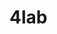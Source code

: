# 4lab
<!DOCTYPE html>
<html lang="ru">
   <head>
        <meta charset="utf-8">
        <title>Лабораторная работа 2</title>
        <link rel="stylesheet" href="style.css">
        <script>
            
            function CreateForm(){
                let button3_0 = document.createElement('input');
                button3_0.setAttribute("id", "button3_0");
                document.getElementById("div_batton").appendChild(button3_0);
                button3_0.type="button";
                button3_0.value = "Сгенерировать коофициэнты";
                button3_0.setAttribute("onclick", "GenerCooficientiKramera()");
                
                let button3_1 = document.createElement('input');
                button3_1.setAttribute("id", "button3_0");
                document.getElementById("div_batton").appendChild(button3_1);
                button3_1.type="button";
                button3_1.value = "Решение Системы";
                button3_1.setAttribute("onclick", "Reshenie()");
                
                
                ///===============СТРОКА 1 (Система +  свободый коофициент) a11, a12, a13, b1
                let input0_0 = document.createElement('input');
                input0_0.setAttribute("id", "input0_0");
                input0_0.type="input";
                input0_0.value = "0_0";
                document.getElementById("div_form_1").appendChild(input0_0);
                
                let input0_1 = document.createElement('input');
                input0_1.setAttribute("id", "input0_1");
                input0_1.type="input";
                input0_1.value = "0_1";
                document.getElementById("div_form_1").appendChild(input0_1);
                
                let input0_2 = document.createElement('input');
                input0_2.setAttribute("id", "input0_2");
                input0_2.type="input";
                input0_2.value = "0_2";
                document.getElementById("div_form_1").appendChild(input0_2);
                
                let input_b1 = document.createElement('input');
                input_b1.setAttribute("id", "input_b1");
                input_b1.type="input";
                input_b1.value = "b1";
                document.getElementById("div_form_1").appendChild(input_b1);
                //====================================================================
                
                ///===============СТРОКА 1 (Система +  свободый коофициент) a11, a12, a13, b1
                let input1_0 = document.createElement('input');
                input1_0.setAttribute("id", "input1_0");
                input1_0.type="input";
                input1_0.value = "1_0";
                document.getElementById("div_form_2").appendChild(input1_0);
                
                let input1_1 = document.createElement('input');
                input1_1.setAttribute("id", "input1_1");
                input1_1.type="input";
                input1_1.value = "1_1";
                document.getElementById("div_form_2").appendChild(input1_1);
                
                let input1_2 = document.createElement('input');
                input1_2.setAttribute("id", "input1_2");
                input1_2.type="input";
                input1_2.value = "1_2";
                document.getElementById("div_form_2").appendChild(input1_2);
                
                let input_b2 = document.createElement('input');
                input_b2.setAttribute("id", "input_b2");
                input_b2.type="input";
                input_b2.value = "b2";
                document.getElementById("div_form_2").appendChild(input_b2);
                //====================================================================
                
                ///===============СТРОКА 1 (Система +  свободый коофициент) a11, a12, a13, b1
                let input2_0 = document.createElement('input');
                input2_0.setAttribute("id", "input2_0");
                input2_0.type="input";
                input2_0.value = "2_0";
                document.getElementById("div_form_3").appendChild(input2_0);
                
                let input2_1 = document.createElement('input');
                input2_1.setAttribute("id", "input2_1");
                input2_1.type="input";
                input2_1.value = "2_1";
                document.getElementById("div_form_3").appendChild(input2_1);
                
                let input2_2 = document.createElement('input');
                input2_2.setAttribute("id", "input2_2");
                input2_2.type="input";
                input2_2.value = "2_2";
                document.getElementById("div_form_3").appendChild(input2_2);
                
                let input_b3 = document.createElement('input');
                input_b3.setAttribute("id", "input_b3");
                input_b3.type="input";
                input_b3.value = "b3";
                document.getElementById("div_form_3").appendChild(input_b3);
                //====================================================================
            }
            </script>
    </head>
    
    <body onLoad ="CreateForm()">
    <header>
        <p class="page-title"></p>
        
        <nav>
        </nav>
    
    </header>
    
    <main>
        
    </main>
    <section>
    <table cellpadding="10" border="1" width="100%">
    <tr>
        <th colspan = "4">
        <p>Создайте скрипт, выводящий на экран свойства и значения следующих объектов: window, document, location, navigator. При выполнении задания используйте оператор for ... in.</p>
        </th>
    </tr>
    
    <tr>
        <td>
            <form><button type="button" onclick="myFunctionWindow()">window</button></form>
            <textarea  id = "z3_1" rows="3" cols="45" class = "prokrutka" readonly></textarea>
        </td>
        
        <td>
            <form><button type="button" onclick="myFunctionDocument()">document</button></form>
            <textarea  id = "z3_2" rows="3" cols="45" class = "prokrutka" readonly></textarea>
        </td>
        
        <td>
            <form><button type="button" onclick="myFunctionLocation()">location</button></form>
            <textarea  id = "z3_3" rows="3" cols="45" class = "prokrutka" readonly></textarea>
        </td>
        
        <td>
            <form><button type="button" onclick="myFunctionNavigator()">navigator</button></form>
            <textarea  id = "z3_4" rows="3" cols="45" class = "prokrutka" readonly></textarea>
        </td>
    </tr>
    </table>
    </section>
    
    <p></p>
    <section>
    <table cellpadding="10" border="1" width="100%">
        <tr>
            <th id = "z4" colspan = "10">
            <p>Сгенерируйте с помощью двумерного массива и функции random() матрицу размера (10х10). Выведите ее на экран с помощью текстовых полей (сами поля, а также кнопки – обработчики событий должны создаваться при помощи скрипта). По щелчку на кнопке «Сортировка » отсортировать нечетные строки массива по возрастанию, а четные по убыванию.</p>
                
            <script>
                let parent_div = document.createElement("div");
                parent_div.id = "parent"
                let button1 = document.createElement('input');
                button1.setAttribute("id", "myBt1");
                //button1.id = "myBt1";
                button1.type="button";
                button1.value = "Генерировать массив 10х10"
                button1.setAttribute("onclick", "myKlick1()")
                z4.prepend(button1);
                
                let button2 = document.createElement('input');
                button2.setAttribute("id", "myBt2");
                //button1.id = "myBt1";
                button2.type="button";
                button2.value = "Сортировка"
                button2.setAttribute("onclick", "myKlick2()")
                myBt1.after(button2);
                
                        /*let td_z4 = document.getElementById("z4");
                        let myInput = document.createElement('input');
                        d_z4.prepend(myInput);
                        for (let i = 0; i<10; i++) {
                        	td_z4.append(myInput);
                          for (let j = 0; i<10; j++) {
                               td_z4.prepend(myInput);
                            }
                        }*/
            </script>
            </th>
        </tr>
        
        <tr id = "z4g">
            <!--<td id = "z4g">
               <!--<input>
                <tr>
                   <td>
                   
                   </td>
                </tr>
            </td>-->
        </tr>
    </table>
    </section>
    
    <p></p>
    <section>
        <table cellpadding="10" border="1" width="100%">
            <tr>
                <th onLoad ="CreateForm()"><!--onLoad ="CreateForm()"-->
                <p>Создать программу для решения системы трех линейных однородных уравнений с тремя переменными методом Крамера. Коэффициенты при переменных и свободные коэффициенты должны генерироваться автоматически (функция random() модуля Math) при щелчке по кнопке «Сгенерировать коэффициенты» и отображаться на текстовых полях. </p>
                <p>По щелчку на кнопке «Решение системы» необходимо вывести сообщение имеет ли система решение и если да, то вывести его в поля X1,X2 и X3. Расчет определителей необходимо организовать в виде функций. </p>
                <p>Поля и кнопки создать на этапе загрузки страницы (программируем события onLoad тега <body> в виде вызова функции CreateForm(), которую в свою очередь описываем в скрипте между тегами <head>).</p>
                <div id = "div_batton"></div>
                <div id = "div_form">
                    <div id = "div_form_1"> </div>
                    <div id = "div_form_2"> </div>
                    <div id = "div_form_3"> </div>
                </div>
                
                </th>
            </tr>
        </table>
    </section>
    
    <footer>
    </footer>
    <script src="JavaScript.js"></script>
    </body>
    
</html>
